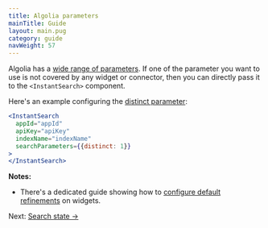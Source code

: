 ```yaml
---
title: Algolia parameters
mainTitle: Guide
layout: main.pug
category: guide
navWeight: 57
---
```


Algolia has a [wide range of parameters](https://www.algolia.com/doc/api-client/javascript/search#search-parameters). If one of the parameter you want to use is not covered by any widget or connector, then you can directly pass it to the `<InstantSearch>` component.

Here's an example configuring the [distinct parameter](https://www.algolia.com/doc/api-client/javascript/parameters#distinct):

```jsx
<InstantSearch
  appId="appId"
  apiKey="apiKey"
  indexName="indexName"
  searchParameters={{distinct: 1}}
>
</InstantSearch>
```

**Notes:**
* There's a dedicated guide showing how to [configure default refinements](/guide/Default%20refinements.html) on widgets.

<div class="guide-nav">
Next: <a href="/guide/Search state.html">Search state →</a>
</div>

